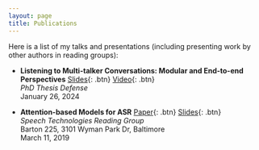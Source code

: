 ```yaml
---
layout: page
title: Publications
---
```


Here is a list of my talks and presentations (including presenting work by other authors in reading groups):

- **Listening to Multi-talker Conversations: Modular and End-to-end Perspectives**
  [Slides](/static/ppt/thesis_defense.pdf){: .btn} 
  [Video](https://www.youtube.com/watch?v=iKnCUHIgG7A){: .btn}  
  *PhD Thesis Defense*  
  January 26, 2024

- **Attention-based Models for ASR**
	[Paper](https://arxiv.org/pdf/1508.01211.pdf){: .btn} 
	[Slides](/static/ppt/attention_models_asr.pdf){: .btn}  
	*Speech Technologies Reading Group*  
	Barton 225, 3101 Wyman Park Dr, Baltimore  
	March 11, 2019  

<br /> 



